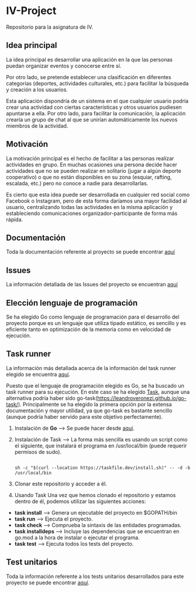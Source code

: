 # IV-Project
Repositorio para la asignatura de IV.

## Idea principal

La idea principal es desarrollar una aplicación en la que las personas puedan organizar eventos y conocerse entre sí.

Por otro lado, se pretende establecer una clasificación en diferentes categorías (deportes, actividades culturales, etc.) para facilitar la búsqueda y creación a los usuarios.

Esta aplicación dispondría de un sistema en el que cualquier usuario podría crear una actividad con ciertas características y otros usuarios pudiesen apuntarse a ella. Por otro lado, para facilitar la comunicación, la aplicación crearía un grupo de chat al que se unirían automáticamente los nuevos miembros de la actividad.

## Motivación

La motivación principal es el hecho de facilitar a las personas realizar actividades en grupo. En muchas ocasiones una persona decide hacer actividades que no se pueden realizar en solitario (jugar a algún deporte cooperativo) o que no están disponibles en su zona (esquiar, rafting, escalada, etc.) pero no conoce a nadie para desarrollarlas.

Es cierto que esta idea puede ser desarrollada en cualquier red social como Facebook o Instagram, pero de esta forma daríamos una mayor facilidad al usuario, centralizando todas las actividades en la misma aplicación y estableciendo comunicaciones organizador-participante de forma más rápida.

## Documentación

Toda la documentación referente al proyecto se puede encontrar [aquí](docs)

## Issues

La información detallada de las Issues del proyecto se encuentran [aquí](docs/issues.md)

## Elección lenguaje de programación 

Se ha elegido Go como lenguaje de programación para el desarrollo del proyecto porque es un lenguaje que utiliza tipado estático, es sencillo y es eficiente tanto en optimización de la memoria como en velocidad de ejecución.

## Task runner

La información más detallada acerca de la información del task runner elegido se encuentra [aquí](docs/task-runner.md).

Puesto que el lenguaje de programación elegido es Go, se ha buscado un task runner para su ejecución. En este caso se ha elegido [Task](https://taskfile.dev/#/), aunque una alternativa podría haber sido go-task(https://leandroveronezi.github.io/go-task/). Principalmente se ha elegido la primera opción por la extensa documentación y mayor utilidad, ya que go-task es bastante sencillo (aunque podría haber servido para este objetivo perfectamente).

1. Instalación de **Go** --> Se puede hacer desde [aquí](https://go.dev/doc/install).

2. Instalación de Task --> La forma más sencilla es usando un script como el siguiente, que instalará el programa en /usr/local/bin (puede requerir permisos de sudo).

	```	shell

	sh -c "$(curl --location https://taskfile.dev/install.sh)" -- -d -b /usr/local/bin

	```

3. Clonar este repositorio y acceder a él.

4. Usando Task
Una vez que hemos clonado el repositorio y estamos dentro de él, podemos utilizar las siguientes acciones:
* **task install** --> Genera un ejecutable del proyecto en $GOPATH/bin
* **task run** --> Ejecuta el proyecto.
* **task check** --> Comprueba la sintaxis de las entidades programadas.
* **task installdeps** --> Incluye las dependencias que se encuentran en go.mod a la hora de instalar o ejecutar el programa.
* **task test** --> Ejecuta todos los tests del proyecto.	

## Test unitarios

Toda la información referente a los tests unitarios desarrollados para este proyecto se puede encontrar [aquí](docs/tests.md).